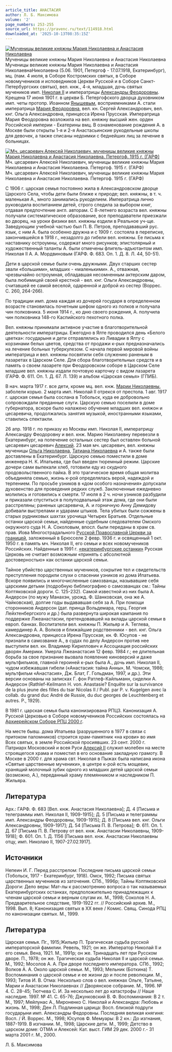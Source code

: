 ```yaml
---
article_title: АНАСТАСИЯ
author: Л. Б. Максимова
volume: '2'
page_numbers: 253-255
source_url: https://pravenc.ru/text/114918.html
downloaded_at: '2025-10-13T08:35:15Z'
---
```


[![Мученицы великие княжны Мария Николаевна и Анастасия Николаевна](https://pravenc.ru/data/272/448/1234/i200.jpg "Кликните для увеличения картинки")](https://pravenc.ru/data/272/448/1234/i400.jpg)Мученицы великие княжны Мария Николаевна и Анастасия Николаевна  
Мученицы великие княжны Мария Николаевна и Анастасия НиколаевнаНиколаевна (5.06. 1901, Петергоф - 17.07.1918, Екатеринбург), мц. (пам. 4 июля, в Соборе Костромских святых, в Соборе новомучеников и исповедников Церкви Русской и в Соборе Санкт-Петербургских святых), вел. кнж., 4-я, младшая, дочь святых мучеников имп. [Николая II](<https://pravenc.ru/text/Николая II.html>) и императрицы [Александры Феодоровны](<https://pravenc.ru/text/Александра Феодоровна.html>). Крещена 17 июня 1901 г. в церкви Б. Петергофского дворца духовником имп. четы протопр. Иоанном [Янышевым](https://pravenc.ru/text/Янышевым.html), восприемниками А. стали императрица [Мария Феодоровна](<https://pravenc.ru/text/Мария Феодоровна.html>), вел. кн. Сергей Александрович, вел. кнг. Ольга Александровна, принцесса Ирена Прусская. Императрица Мария Феодоровна возложила на вел. княжну высший жен. орден Российской империи - Екатерины вмц. В ознаменование рождения А. в Москве были открыты 1-я и 2-я Анастасьинские рукодельные школы для девочек, а также списаны недоимки с беднейших лиц за лечение в больницах.

[![Мч. цесаревич Алексей Николаевич, мученицы великие княжны Мария Николаевна и Анастасия Николаевна. Петергоф. 1915 г. (ГАРФ)](https://pravenc.ru/data/517/447/1234/i200.jpg "Кликните для увеличения картинки")](https://pravenc.ru/data/517/447/1234/i400.jpg)Мч. цесаревич Алексей Николаевич, мученицы великие княжны Мария Николаевна и Анастасия Николаевна. Петергоф. 1915 г. (ГАРФ)  
Мч. цесаревич Алексей Николаевич, мученицы великие княжны Мария Николаевна и Анастасия Николаевна. Петергоф. 1915 г. (ГАРФ)

С 1906 г. царская семья постоянно жила в Александровском дворце Царского Села, чтобы дети были ближе к природе; вел. княжны, в т. ч. маленькая А., много занимались рукоделием. Императрица лично руководила воспитанием детей, строго следила за выбором книг, отдавая предпочтение англ. авторам. С 8-летнего возраста вел. княжны получали систематическое образование, все преподаватели приезжали во дворец, на уроки физики вел. княжны ездили в Реальное уч-ще. Заведующим учебной частью был П. В. Петров, преподававший рус. язык, с ним А. была особенно дружна и с 1909 г. состояла в переписке, закончившейся в 1918 г., незадолго до гибели вел. княжны. Ее письма к наставнику остроумны, содержат много рисунков; эпистолярный и художественный таланты А. были отмечены флигель-адъютантом имп. Николая II А. А. Мордвиновым (ГАРФ. Ф. 683. Оп. 1. Д. 8. Л. 44, 50-51).

Дети в царской семье были очень дружными. Двух старших сестер звали «большими», младших - «маленькими». А., отважная, чрезвычайно остроумная, обладавшая несомненным актерским даром, была любимицей своей крестной - вел. кнг. Ольги Александровны, считавшей ее самой веселой, одаренной и доброй из сестер (Воррес. С. 260, 264-266).

По традиции имп. дома каждая из дочерей государя в определенном возрасте становилась почетным шефом одного из полков и получала чин полковника. 5 июня 1914 г., ко дню своего рождения, А. получила чин полковника 148-го Каспийского пехотного полка.

Вел. княжны принимали активное участие в благотворительной деятельности императрицы. Ежегодно в Ялте проводился день «Белого цветка»: государыня и дети отправлялись из Ливадии в Ялту с корзинами белых цветов, средства от продажи к-рых предназначались на лечение больных туберкулезом. С начала первой мировой войны императрица и вел. княжны посвятили себя служению раненым в лазаретах в Царском Селе. Для сбора благотворительных средств и в память о своем лазарете при Феодоровском соборе в Царском Селе младшие вел. княжны издали почтовую карточку с видом лазарета (ГАРФ. Ф. 611. Оп. 1. Д. 67. Л. 139) и альбом «Царская семья» (ГПИБ).

В нач. марта 1917 г. все дети, кроме мц. вел. кнж. [Марии Николаевны](<https://pravenc.ru/text/Марии Николаевны.html>), заболели корью. 2 марта имп. Николай II отрекся от престола. 1 авг. 1917 г. царская семья была сослана в Тобольск, куда ее добровольно сопровождали преданные слуги. Царскую семью поселили в доме губернатора, вскоре было налажено обучение младших вел. княжон и цесаревича, продолжались занятия музыкой, иностранными языками, ставились спектакли.

26 апр. 1918 г. по приказу из Москвы имп. Николая II, императрицу Александру Феодоровну и вел. кнж. Марию Николаевну перевезли в Екатеринбург, на попечение остальных сестер был оставлен больной цесаревич цесаревич [Алексий](https://pravenc.ru/text/Алексий.html). 23 мая мч. цесаревич, вел. княжны мученицы [Ольга Николаевна](<https://pravenc.ru/text/Ольга Николаевна.html>), [Татиана Николаевна](<https://pravenc.ru/text/Татиана Николаевна.html>) и А. также были доставлены в Екатеринбург. Царскую семью поместили в доме инженера Н. К. Ипатьева, где был введен тюремный режим. Царские дочери сами выпекали хлеб, готовили еду из скудного продовольственного пайка. В это трагическое время общая молитва объединяла семью, жизнь к-рой определялась верой, надеждой и терпением. По просьбе узников в «дом особого назначения» допускали духовенство для проведения редких служб. Заключенные ежедневно молились и готовились к смерти. 17 июля в 2 ч. ночи узников разбудили и приказали спуститься в полуподвальный этаж дома, где они были расстреляны; раненых цесаревича, А. и горничную Анну Демидову добивали выстрелами и ударами штыков. Тела убитых были сожжены в старых рудниковых шахтах урочища Четырех Братьев. Отдельные останки царской семьи, найденные судебным следователем Омского окружного суда Н. А. Соколовым, впосл. были переданы в храм св. прав. Иова Многострадального [Русской Православной Церкви за границей](<https://pravenc.ru/text/Русская Православная Церковь Заграницей.html>), заложенный в Брюсселе 2 февр. 1936 г. и освященный 1 окт. 1950 г. в память мч. Николая II, его семьи и всех новомучеников Российских. Найденные в 1991 г. [«екатеринбургские останки»](<https://pravenc.ru/text/ екатеринбургские останки .html>) Русская Церковь не считает возможным «принять с абсолютной достоверностью» как останки царской семьи.

Тайное убийство царственных мучеников, сокрытие тел и свидетельств преступления породили слухи о спасении узников из дома Ипатьева. Вскоре появились и многочисленные самозванцы, называвшие себя царскими детьми (подробную библиографию о самозванцах см.: Тайны Коптяковской дороги. С. 125-232). Самой известной из них была А. Андерсон (по мужу Манахэн, урожд. Ф. Шанковская, она же А. Чайковская), долгие годы выдававшая себя за А. При помощи сторонников Андерсон (дат. принца Вольдемара, герц. Георгия Лейхтенбергского и др.) была развернута широкая кампания по поддержке Лжеанастасии, претендовавшей на вклады царской семьи в европ. банках. Воспитатели вел. княжны П. Жильяр и А. Теглева, камердинер А. А. Волков и ближайшие родственники - вел. кнг. Ольга Александровна, принцесса Ирена Прусская, кн. Ф. Юсупов - не признали в самозванке А., в судах по делу Андерсон против нее выступили вел. кн. Владимир Кириллович и Ассоциация российских дворян Америки. Умерла Лжеанастасия 12 февр. 1984 г.; ее длительная борьба за свое признание вызвала появление киноверсий и даже мультфильмов, главной героиней к-рых была А., дочь имп. Николая II, чудом избежавшая гибели («Анастасия: тайна Анны», М. Чомски, 1986; мультфильм «Анастасия», Дж. Блат, Г. Гольдман, 1997, и др.). Эти версии основаны на записках Г. фон Ратлеф-Кайльманн, сиделки А. Андерсон (Rathlef-Keilmann H. von. Anastasie? Enquête sur la survivance de la plus jeune des filles du tsar Nicolas II / Publ. par P. v. Kugelgen avec la collab. du grand duc André de Russie, du duc georges de Leuchtenberg et autres. P., 1929).

В 1981 г. царская семья была канонизирована РПЦЗ. Канонизация А. Русской Церковью в Соборе новомучеников Российских состоялась на [Архиерейском Соборе РПЦ 2000 г](<https://pravenc.ru/text/АРХИЕРЕЙСКИЙ ЮБИЛЕЙНЫЙ СОБОР РУССКОЙ ПРАВОСЛАВНОЙ ЦЕРКВИ.html>).

На месте бывш. дома Ипатьева (разрушенного в 1977 в связи с притоком паломников) строится храм-памятник «на крови» во имя Всех святых, в земле Российской просиявших. 23 сент. 2000 г. Патриарх Московский и всея Руси [Алексий II](<https://pravenc.ru/text/Алексий II.html>) служил молебен на месте строящегося храма и поместил в его основание закладную грамоту. В Москве в 2000 г. для храма свт. Николая в Пыжах была написана икона «Святые царственные мученики», в центре к-рой есть мощевик, хранящий молочный зубик одного из младших детей царской семьи (возможно, А.), переданный храму племянником и наследником П. Жильяра.

## Литература

Арх.: ГАРФ. Ф. 683 [Вел. кнж. Анастасия Николаевна]; Д. 4 [Письма и телеграммы имп. Николая II, 1909-1915]; Д. 5 [Письма и телеграммы имп. Александры Феодоровны, 1909-1915]; Д. 8 [Письма вел. кнг. Ольги Александровны, 1909-1917]; Д. 54 [Письма П. В. Петрова]; Ф. 611. Оп. 1. Д. 67 [Письма П. В. Петрову от вел. кнж. Анастасии Николаевны, 1909-1918]; Ф. 601. Оп. 1. Д. 1156 [Письма вел. кнж. Анастасии Николаевны отцу, имп. Николаю II, 1907-27.02.1917].

## Источники

Непеин И. Г. Перед расстрелом: Последние письма царской семьи (Тобольск, 1917 - Екатеринбург, 1918). Омск, 1992; Письма святых царственных мучеников из заточения. СПб., 1996р; Тайны Коптяковской Дороги: Дело веры: Мат-лы к рассмотрению вопроса о так называемых Екатеринбургских останках, предположительно принадлежащих к членам царской семьи и верным слугам их. М., 1998; Соколов Н. А. Предварительное следствие, 1919-1922 гг. // Российский архив. М., 1998. Вып. 8; Канонизация святых в XX веке / Комис. Свящ. Синода РПЦ по канонизации святых. М., 1999.

## Литература

Царская семья. Пг., 1915;Жильяр П. Трагическая судьба русской императорской фамилии. Ревель, 1921; он же. Император Николай II и его семья. Вена, 1921. М., 1991р; он же. Тринадцать лет при Русском дворе. П., 1978; он же. Трагическая судьба Николая II и царской семьи. М., 1992; Мосолов А. А. При дворе последнего императора. СПб., 1992; Волков А. А. Около царской семьи. М., 1993; Мельник (Боткина) Т. Воспоминания о царской семье и ее жизни до и после революции. М., 1993; Титов И. В. Отма: Несколько слов о вел. княжнах Ольге, Татьяне, Марии и Анастасии Николаевнах // Дворянское собрание. М., 1996. № 4. С. 28-45; Тютчева С. И. За несколько лет до катастрофы // Наше наследие. 1997. № 41. С. 65-76; Джунковский В. Ф. Воспоминания: В 2 т. М., 1997; Мейлунас А., Мироненко С. Николай и Александра: Любовь и жизнь. М., 1998; Ден Л. Подлинная царица: Восп. близкой подруги государыни имп. Александры Федоровны. Последняя великая княгиня: Восп. / Й. Ворреc. М., 1998; Юсупов Ф. Мемуары: В 2 кн.: До изгнания, 1887-1919. В изгнании. М., 1998; Царские дети. М., 1999; Детство в царском доме: ОТМА и Алексей: Кат. выст. ГИМ 29 дек. 2000 г.- 31 марта 2001 г. М., 2000.

Л. Б. Максимова
